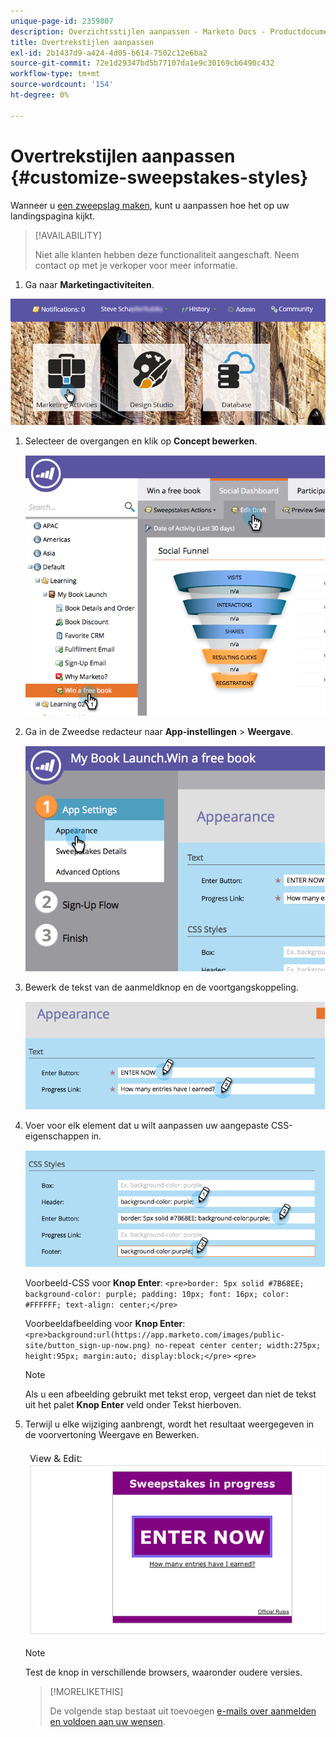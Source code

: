 ```yaml
---
unique-page-id: 2359807
description: Overzichtsstijlen aanpassen - Marketo Docs - Productdocumentatie
title: Overtrekstijlen aanpassen
exl-id: 2b1437d9-a424-4d05-b614-7502c12e6ba2
source-git-commit: 72e1d29347bd5b77107da1e9c30169cb6490c432
workflow-type: tm+mt
source-wordcount: '154'
ht-degree: 0%

---
```


# Overtrekstijlen aanpassen {#customize-sweepstakes-styles}

Wanneer u [een zweepslag maken](/help/marketo/product-docs/demand-generation/social/sweepstakes/create-sweepstakes.md), kunt u aanpassen hoe het op uw landingspagina kijkt.

>[!AVAILABILITY]
>
>Niet alle klanten hebben deze functionaliteit aangeschaft. Neem contact op met je verkoper voor meer informatie.

1. Ga naar **Marketingactiviteiten**.

![](assets/login-marketing-activities-1.png)

1. Selecteer de overgangen en klik op **Concept bewerken**.

   ![](assets/image2014-9-25-17-3a51-3a45.png)

1. Ga in de Zweedse redacteur naar **App-instellingen** > **Weergave**.

   ![](assets/image2014-9-25-17-3a51-3a59.png)

1. Bewerk de tekst van de aanmeldknop en de voortgangskoppeling.

   ![](assets/image2014-9-25-17-3a52-3a22.png)

1. Voer voor elk element dat u wilt aanpassen uw aangepaste CSS-eigenschappen in.

   ![](assets/image2014-9-25-17-3a52-3a37.png)

   Voorbeeld-CSS voor **Knop Enter**:
   `<pre>border: 5px solid #7B68EE; background-color: purple; padding: 10px; font: 16px; color: #FFFFFF; text-align: center;</pre>`

   Voorbeeldafbeelding voor **Knop Enter**:
   `<pre>background:url(https://app.marketo.com/images/public-site/button_sign-up-now.png) no-repeat center center; width:275px; height:95px; margin:auto; display:block;</pre>` `<pre>`

   >[!NOTE]
   >
   >Als u een afbeelding gebruikt met tekst erop, vergeet dan niet de tekst uit het palet **Knop Enter** veld onder Tekst hierboven.

1. Terwijl u elke wijziging aanbrengt, wordt het resultaat weergegeven in de voorvertoning Weergave en Bewerken.

   ![](assets/image2014-9-25-17-3a55-3a3.png)

   >[!NOTE]
   >
   >Test de knop in verschillende browsers, waaronder oudere versies.

   >[!MORELIKETHIS]
   >
   >De volgende stap bestaat uit toevoegen [e-mails over aanmelden en voldoen aan uw wensen](/help/marketo/product-docs/demand-generation/social/social-functions/use-emails-in-social-promotions.md).
